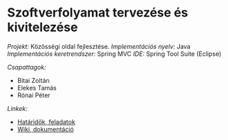 # Szoftverfolyamat tervezése és kivitelezése

*Projekt:* Közösségi oldal fejlesztése.
*Implementációs nyelv:* Java
*Implementációs keretrendszer:* Spring MVC
*IDE:* Spring Tool Suite (Eclipse)

*Csapattagok:*
* Bitai Zoltán
* Elekes Tamás
* Rónai Péter

*Linkek:*
* [Határidők, feladatok](https://github.com/conTroll/elte-szoftverfolyamat/milestones)
* [Wiki, dokumentáció](https://github.com/conTroll/elte-szoftverfolyamat/wiki)
